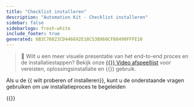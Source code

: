 ```yaml
---
title: "Checklist installeren"
description: "Automation Kit - Checklist installeren"
sidebar: false
sidebarlogo: fresh-white
include_footer: true
generated: 6B3C70823CD446692E18C53B960CF80490FFFE10
---
```


> 🎥 Wilt u een meer visuele presentatie van het end-to-end proces en de installatiestappen? Bekijk onze <a href='https://www.youtube.com/playlist?list=PLi9EhCY4z99VlRg4j7D1Or6XfXbUcEWZy' target='_blank'>{{<product-name>}} Video afspeellijst</a> voor vereisten, oplossingsinstallatie en {{<product-name>}} gebruik.

Als u de {{ wilt proberen of installeren<product-name>}}, kunt u de onderstaande vragen gebruiken om uw installatieproces te begeleiden

{{<questions name="/content/nl/get-started/install-checklist.json" completed="Bedankt voor het invullen van de installatiechecklist" shownavigationbuttons="false" locale="nl">}}
